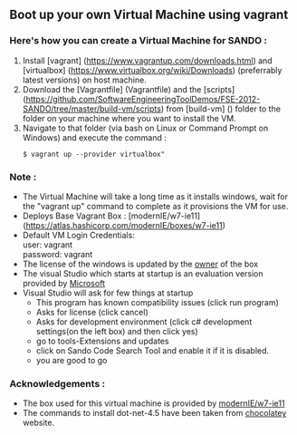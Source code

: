 ## Boot up your own Virtual Machine using vagrant

### Here's how you can create a Virtual Machine for SANDO :

1. Install [vagrant] (https://www.vagrantup.com/downloads.html) and [virtualbox] (https://www.virtualbox.org/wiki/Downloads) (preferrably latest versions) on host machine.
2. Download the [Vagrantfile] (Vagrantfile) and the [scripts] (https://github.com/SoftwareEngineeringToolDemos/FSE-2012-SANDO/tree/master/build-vm/scripts) from [build-vm] () folder to the folder on your machine where you want to install the VM.
3. Navigate to that folder (via bash on Linux or Command Prompt on Windows) and execute the command :  
    ```
    $ vagrant up --provider virtualbox"
    ```

### Note :  
 -  The Virtual Machine will take a long time as it installs windows, wait for the "vagrant up" command to complete as it provisions the VM for use.
 -  Deploys Base Vagrant Box : [modernIE/w7-ie11] (https://atlas.hashicorp.com/modernIE/boxes/w7-ie11)
 -  Default VM Login Credentials:  
      user: vagrant  
      password: vagrant
 -  The license of the windows is updated by the [owner](https://atlas.hashicorp.com/modernIE/boxes/w7-ie11) of the box
 -  The visual Studio which starts at startup is an evaluation version provided by [Microsoft](https://www.microsoft.com/en-US/Download/details.aspx?id=30654)
 -  Visual Studio will ask for few things at startup
      - This program has known compatibility issues (click run program)
      - Asks for license (click cancel)
      - Asks for development environment (click c# development settings(on the left box) and then click yes)
      - go to tools-Extensions and updates
      - click on Sando Code Search Tool and enable it if it is disabled.
      - you are good to go
 
 
### Acknowledgements :
 - The box used for this virtual machine is provided by [modernIE/w7-ie11](https://atlas.hashicorp.com/modernIE/boxes/w7-ie11)
 - The commands to install dot-net-4.5 have been taken from [chocolatey](https://chocolatey.org/) website.
